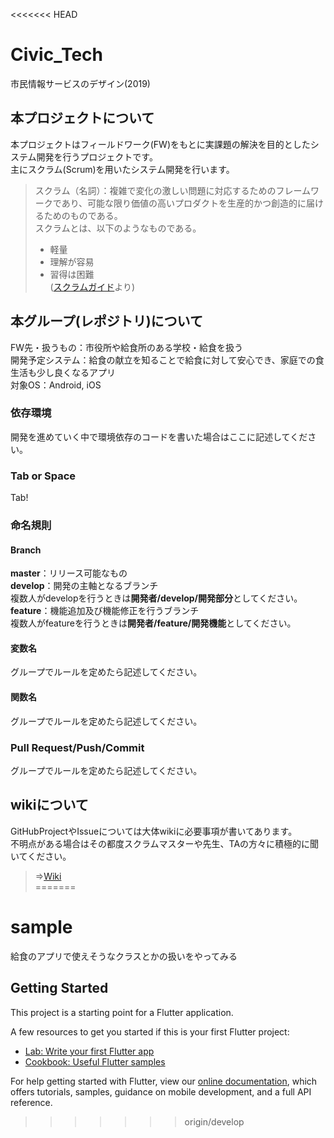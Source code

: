 <<<<<<< HEAD
# Civic_Tech
市民情報サービスのデザイン(2019)
## 本プロジェクトについて
本プロジェクトはフィールドワーク(FW)をもとに実課題の解決を目的としたシステム開発を行うプロジェクトです。  
主にスクラム(Scrum)を用いたシステム開発を行います。  
>スクラム（名詞）：複雑で変化の激しい問題に対応するためのフレームワークであり、可能な限り価値の高いプロダクトを生産的かつ創造的に届けるためのものである。  
>スクラムとは、以下のようなものである。  
>- 軽量  
>- 理解が容易  
>- 習得は困難  
>([スクラムガイド](https://www.google.com/url?sa=t&rct=j&q=&esrc=s&source=web&cd=1&cad=rja&uact=8&ved=2ahUKEwiqzOKMqc_iAhXJurwKHULmAz8QFjAAegQIAhAC&url=https%3A%2F%2Fscrumguides.org%2Fdocs%2Fscrumguide%2Fv2017%2F2017-Scrum-Guide-Japanese.pdf&usg=AOvVaw0YeZNxm_MMr4wCd6GNXXuo)より)
## 本グループ(レポジトリ)について
FW先・扱うもの：市役所や給食所のある学校・給食を扱う  
開発予定システム：給食の献立を知ることで給食に対して安心でき、家庭での食生活も少し良くなるアプリ  
対象OS：Android, iOS  
### 依存環境
開発を進めていく中で環境依存のコードを書いた場合はここに記述してください。  
### Tab or Space
Tab!
### 命名規則
#### Branch
**master**：リリース可能なもの  
**develop**：開発の主軸となるブランチ  
複数人がdevelopを行うときは**開発者/develop/開発部分**としてください。  
**feature**：機能追加及び機能修正を行うブランチ  
複数人がfeatureを行うときは**開発者/feature/開発機能**としてください。 
#### 変数名
グループでルールを定めたら記述してください。
#### 関数名
グループでルールを定めたら記述してください。
### Pull Request/Push/Commit
グループでルールを定めたら記述してください。
## wikiについて
GitHubProjectやIssueについては大体wikiに必要事項が書いてあります。  
不明点がある場合はその都度スクラムマスターや先生、TAの方々に積極的に聞いてください。
>⇒[Wiki](https://github.com/funswift/Civic_Tech/wiki)  
=======
# sample

給食のアプリで使えそうなクラスとかの扱いをやってみる

## Getting Started

This project is a starting point for a Flutter application.

A few resources to get you started if this is your first Flutter project:

- [Lab: Write your first Flutter app](https://flutter.dev/docs/get-started/codelab)
- [Cookbook: Useful Flutter samples](https://flutter.dev/docs/cookbook)

For help getting started with Flutter, view our
[online documentation](https://flutter.dev/docs), which offers tutorials,
samples, guidance on mobile development, and a full API reference.
>>>>>>> origin/develop
